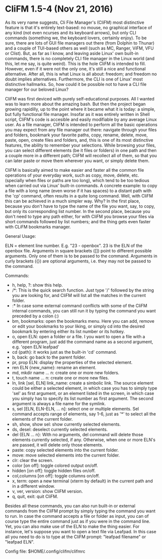 # CliFM 1.5-4 (Nov 21, 2016)

As its very name suggests, Cli File Manager's (CliFM) most distinctive feature is that 
it's entirely text-based: no mouse, no graphical interface of any kind (not even ncurses 
and its keyboard arrows), but only CLI commands (something we, the keyboard lovers, 
certainly enjoy). To be sure, there are lots of GUI file managers out there (from Dolphin 
to Thunar) and a couple of TUI-based others as well (such as MC, Ranger, ViFM, VFU or Clist). 
But, as far as I know, and leaving aside Linux' own built-in commands, there is no 
completely CLI file manager in the Linux world (and this, let me say, is quite weird). 
This is the hole CliFM is intended to fill. However, even if it were not the only one, 
it's still a nice and functional alternative. After all, this is what Linux is all 
about: freedom; and freedom no doubt implies alternatives. Furthermore, the CLI is 
one of Linux' most distinctive hallmarks. So, how could it be possible not to have a 
CLI file manager for our beloved Linux?

CliFM was first deviced with purely self-educational purposes. All I wanted was to 
learn more about the amazing bash. But then the project began growing rapidilly, up to 
the point where it became what it is today: a simple, but fully functional file manager.
Insofar as it was entirely written in Shell script, CliFM's code is accesible and easily
modifiable by any average Linux user.
As a file manager, CliFM is intended to perform all the basic operations you may 
expect from any file manager out there: navigate through your files and folders, 
bookmark your favorite paths, copy, rename, delete, move, paste, open, create files and 
folders, and, this is one of its most distinctive features, the ability to remember 
your selections. While browsing your files, you can select different elements (be it 
files or folders) in one path and then a couple more in a different path; CliFM will 
recollect all of them, so that you can later paste or move them wherever you want, or 
simply delete them.

CliFM is basically aimed to make easier and faster all the common file operations of your 
everyday work, such as copy, move, delete, etc. (specially when files or paths are 
too long), which tend to be too tedious when carried out via Linux' built-in commands. 
A concrete example: to copy a file with a long name (even worse if it has spaces) 
to a distant path with the 'cp' command, often results in a quite long command. Well, with 
CliFM this can be achieved in a much simpler way. Why? In the first place, because you 
don't have to type the name of the file you want, say, to copy, but only its corresponding 
list number. In the second place, because you don't need to type any path either, for with 
CliFM you browse your files via short commands followed by list numbers; and the thing gets 
even faster with CLiFM bookmarks manager.

General Usage:

ELN = element line number. E.g. "23 - openbox". 23 is the ELN of the openbox file.
Arguments in square brackets ([]) point to different possible arguments. Only one of
them is to be passed to the command.
Arguments in curly brackets ({}) are optional arguments, i.e. they may not be passed to
the command.

Commands:
- h, help, ?: show this help.
- /*: This is the quick search function. Just type '/' followed by the string you 
    are looking for, and CliFM will list all the matches in the current folder.
- :* In case some external command conflicts with some of the CliFM internal commands, 
    you can still run it by typing the command you want preceded by a colon (:)
- bm, bookmarks: open the bookmarks menu. Here you can add, remove or edit your 
    bookmarks to your liking, or simply cd into the desired bookmark by entering 
    either its list number or its hotkey.
- o, open ELN: open a folder or a file. I you want to open a file with a different 
    program, just add the command name as a second argument, e.g. 'open ELN leafpad' 
- cd {path}: it works just as the built-in 'cd' command.
- b, back: go back to the parent folder.
- pr, prop ELN: display the properties of the selected element.
- ren ELN {new_name}: rename an element.
- md, mkdir name ... n: create one or more new folders.
- t, touch name ... n: create one or more new files.
- ln, link [sel, ELN] link_name: create a simbolic link. The source element could 
  be either a selected element, in which case you has to simply type 'sel' as first 
  argument, or an element listed in the screen, in which case you simply has to specify 
  its list number as first argument. The second argument is always a file name for the 
  symlink.
- s, sel [ELN, ELN-ELN, ... n]: select one or multiple elements. Sel command accepts range
    of elements, say 1-6, just as '*' to select all the elements of the current folder. 
- sh, show, show sel: show currently selected elements.
- ds, desel: deselect currently selected elements.
- del {ELN ... n}: With no arguments, del command will delete those elements currently
    selected, if any. Otherwise, when one or more ELN's are passed, it will delete
    only those elements. 
- paste: copy selected elements into the current folder.
- move: move selected elements into the current folder.
- clr: clear the screen.
- color [on off]: toggle colored output on/off.
- hidden [on off]: toggle hidden files on/off.
- col,columns [on off]: toggle columns on/off.
- x, term: open a new terminal (xterm by default) in the current path and in a different
     window. 
- v, ver, version: show CliFM version.
- q, quit, exit: quit CliFM.

Besides all these commands, you can also run built-in or external commands from the CliFM 
prompt by simply typing the command you want to run.
   In case the command accepts a file or folder as input, you can of course type the entire command
just as if you were in the command line. Yet, you can also make use of the ELN to make the thing
easier. For instance, let's suppose you want to open a text file via Leafpad. In this case all you 
need to do is to type at the CliFM prompt: "leafpad filename" or "leafpad ELN". 

Config file: $HOME/.config/clifm/clifmrc

